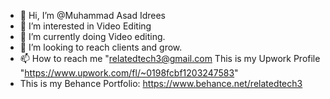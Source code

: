 - 👋 Hi, I’m @Muhammad Asad Idrees
- 👀 I’m interested in Video Editing
- 🌱 I’m currently doing Video editing.
- 💞️ I’m looking to reach clients and grow.
- 📫 How to reach me "relatedtech3@gmail.com
  This is my Upwork Profile "https://www.upwork.com/fl/~0198fcbf1203247583"
- This is my Behance Portfolio: https://www.behance.net/relatedtech3
